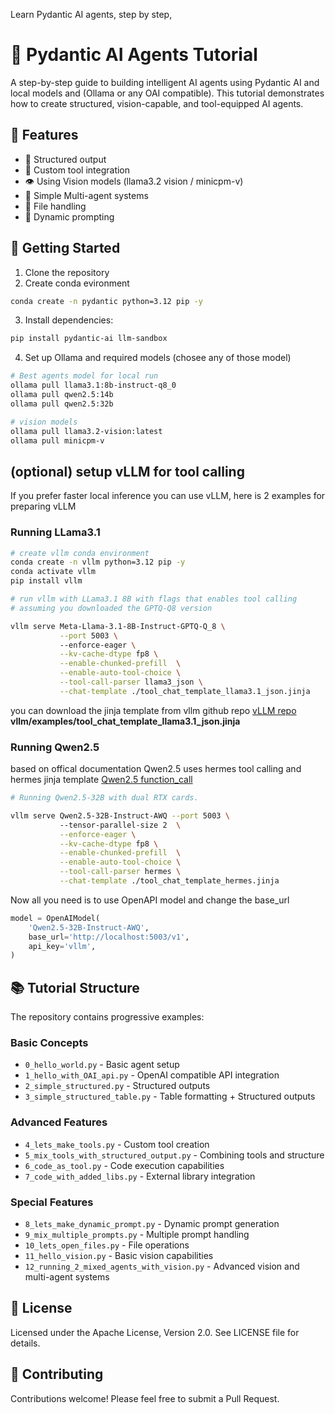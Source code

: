 Learn Pydantic AI agents, step by step,

# 🤖 Pydantic AI Agents Tutorial

A step-by-step guide to building intelligent AI agents using Pydantic AI and local models and (Ollama or any OAI compatible). This tutorial demonstrates how to create structured, vision-capable, and tool-equipped AI agents.

## 🌟 Features

- 📝 Structured output
- 🔧 Custom tool integration
- 👁️ Using Vision models (llama3.2 vision / minicpm-v)
- 🤝 Simple Multi-agent systems
- 📁 File handling
- 🔄 Dynamic prompting

## 🚀 Getting Started

1. Clone the repository
2. Create conda evironment

```bash
conda create -n pydantic python=3.12 pip -y
``` 

3. Install dependencies:

```bash
pip install pydantic-ai llm-sandbox
```
4. Set up Ollama and required models (chosee any of those model)
```bash
# Best agents model for local run
ollama pull llama3.1:8b-instruct-q8_0
ollama pull qwen2.5:14b
ollama pull qwen2.5:32b

# vision models
ollama pull llama3.2-vision:latest
ollama pull minicpm-v
```

## (optional) setup vLLM for tool calling 

If you prefer faster local inference you can use vLLM, here is 2 examples for preparing vLLM 

### Running LLama3.1 
```bash
# create vllm conda environment 
conda create -n vllm python=3.12 pip -y
conda activate vllm
pip install vllm

# run vllm with LLama3.1 8B with flags that enables tool calling
# assuming you downloaded the GPTQ-Q8 version 

vllm serve Meta-Llama-3.1-8B-Instruct-GPTQ-Q_8 \
           --port 5003 \                                
           --enforce-eager \
           --kv-cache-dtype fp8 \
           --enable-chunked-prefill  \
           --enable-auto-tool-choice \
           --tool-call-parser llama3_json \
           --chat-template ./tool_chat_template_llama3.1_json.jinja
``` 
you can download the jinja template from vllm github repo
[vLLM repo](https://github.com/vllm-project/vllm/)
**vllm/examples/tool_chat_template_llama3.1_json.jinja**

### Running Qwen2.5 
based on offical documentation Qwen2.5 uses hermes tool calling and hermes jinja template 
[Qwen2.5 function_call](https://qwen.readthedocs.io/en/latest/framework/function_call.html)

```bash
# Running Qwen2.5-32B with dual RTX cards. 

vllm serve Qwen2.5-32B-Instruct-AWQ --port 5003 \                                 
           --tensor-parallel-size 2  \
           --enforce-eager \
           --kv-cache-dtype fp8 \
           --enable-chunked-prefill  \
           --enable-auto-tool-choice \
           --tool-call-parser hermes \
           --chat-template ./tool_chat_template_hermes.jinja
``` 
Now all you need is to use OpenAPI model and change the base_url 

```python
model = OpenAIModel(
    'Qwen2.5-32B-Instruct-AWQ',
    base_url='http://localhost:5003/v1',
    api_key='vllm',
)
```

## 📚 Tutorial Structure

The repository contains progressive examples:

### Basic Concepts
- `0_hello_world.py` - Basic agent setup
- `1_hello_with_OAI_api.py` - OpenAI compatible API integration
- `2_simple_structured.py` - Structured outputs
- `3_simple_structured_table.py` - Table formatting + Structured outputs

### Advanced Features
- `4_lets_make_tools.py` - Custom tool creation
- `5_mix_tools_with_structured_output.py` - Combining tools and structure
- `6_code_as_tool.py` - Code execution capabilities
- `7_code_with_added_libs.py` - External library integration

### Special Features
- `8_lets_make_dynamic_prompt.py` - Dynamic prompt generation
- `9_mix_multiple_prompts.py` - Multiple prompt handling
- `10_lets_open_files.py` - File operations
- `11_hello_vision.py` - Basic vision capabilities
- `12_running_2_mixed_agents_with_vision.py` - Advanced vision and multi-agent systems

## 📝 License

Licensed under the Apache License, Version 2.0. See LICENSE file for details.

## 🤝 Contributing

Contributions welcome! Please feel free to submit a Pull Request.
